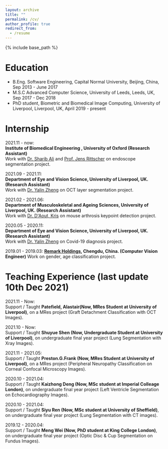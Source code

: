 ```yaml
---
layout: archive
title: ""
permalink: /cv/
author_profile: true
redirect_from:
  - /resume
---
```


{% include base_path %}

Education
======
* B.Eng. Software Engineering, Capital Normal University, Beijing, China, Sep 2013 - June 2017
* M.S.C Advanced Computer Science, University of Leeds, Leeds, UK, Sep 2017 - Dec 2018
* PhD student, Biometric and Biomedical Image Computing, University of Liverpool, Liverpool, UK, April 2019 - present


Internship
======
2021.11 - now:  
**Institute of Biomedical Engineering , University of Oxford (Research Assistant)**  
Work with [Dr. Sharib Ali](https://eng.ox.ac.uk/people/sharib-ali/) and [Prof.  Jens Rittscher](https://www.ndm.ox.ac.uk/team/jens-rittscher) on endoscope segmentation project. 

2021.09 - 2021.11:  
**Department of Eye and Vision Science, University of Liverpool, UK. (Research Assistant)**  
Work with [Dr. Yalin Zheng](https://www.liverpool.ac.uk/life-course-and-medical-sciences/staff/yalin-zheng/) on OCT layer segmentation project.  

2021.02 - 2021.06:  
**Department of Musculoskeletal and Ageing Sciences, University of Liverpool, UK. (Research Assistant)**  
Work with [Dr. D'Aout, Kris](https://www.liverpool.ac.uk/life-course-and-medical-sciences/staff/kris-daout/) on mouse arthrosis keypoint detection project.  

2020.05 - 2020.11:  
**Department of Eye and Vision Science, University of Liverpool, UK. (Research Assistant)**  
Work with [Dr. Yalin Zheng](https://www.liverpool.ac.uk/life-course-and-medical-sciences/staff/yalin-zheng/) on Covid-19 diagnosis project.

2019.01 - 2019.03: 
**[Remark Holdings](https://www.remarkholdings.com/), Chengdu, China. (Computer Vision Engineer)**
Work on gender, age classification project.  


Teaching Experience (last update 10th Dec 2021)
======
2021.11 - Now:  
Support / Taught **Patefield, Alastair(Now, MRes Student at University of Liverpool)**, on a MRes project (Graft Detachment Classification with OCT Images).  

2021.10 - Now:  
Support / Taught **Shuyue Shen (Now, Undergraduate Student at University of Liverpool)**, on undergraduate final year project (Lung Segmentation with Xray Images).  

2021.11 - 2021.05:  
Support / Taught **Preston.G.Frank (Now, MRes Student at University of Liverpool)**, on a MRes project (Peripheral Neuropathy Classification on Corneal Confocal Microscopy Images).  

2020.10 - 2021.04:  
Support / Taught **Kaizhong Deng (Now, MSc student at Imperial Colleage London)**, on undergraduate final year project (Left Ventricle Segmentation on Echocardiography Images).  

2020.10 - 2021.04:  
Support / Taught **Siyu Ren (Now, MSc student at University of Sheffield)**, on undergraduate final year project (Lung Segmentation with CT images).  

2019.12 - 2020.04:  
Support / Taught **Meng Wei (Now, PhD student at King College London)**, on undergraduate final year project (Optic Disc & Cup Segmentation on Fundus Images).  


  


